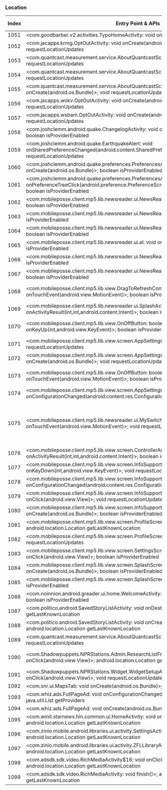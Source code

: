 ### Location
| Index | Entry Point & APIs | Screen shot | Resource id | Label |
| ------------- | ------------- | ------------- |-------------|-------------|
| 1051 | <com.goodbarber.v2.activities.TypoHomeActivity: void onStart()>; boolean isProviderEnabled | ![](D:\COSMOS\output\py\Play_win8\News_Magazines\com.goodbarber.arynews\com.goodbarber.v2.activities.TypoHomeActivity.png) |  | |
| 1052 | <com.jacapps.krmg.OptOutActivity: void onCreate(android.os.Bundle)>; void requestLocationUpdates | ![](D:\COSMOS\output\py\Play_win8\News_Magazines\com.jacapps.krmg\com.jacapps.krmg.OptOutActivity.png) |  | |
| 1053 | <com.quantcast.measurement.service.AboutQuantcastScreen: void onStop()>; void requestLocationUpdates | ![](D:\COSMOS\output\py\Play_win8\News_Magazines\com.jacapps.wsbam\com.quantcast.measurement.service.AboutQuantcastScreen.png) |  | |
| 1054 | <com.quantcast.measurement.service.AboutQuantcastScreen: void onStart()>; void requestLocationUpdates | ![](D:\COSMOS\output\py\Play_win8\News_Magazines\com.jacapps.wsbam\com.quantcast.measurement.service.AboutQuantcastScreen.png) |  | |
| 1055 | <com.quantcast.measurement.service.AboutQuantcastScreen: void onCreate(android.os.Bundle)>; void requestLocationUpdates | ![](D:\COSMOS\output\py\Play_win8\News_Magazines\com.jacapps.wsbam\com.quantcast.measurement.service.AboutQuantcastScreen.png) |  | |
| 1056 | <com.jacapps.wokv.OptOutActivity: void onCreate(android.os.Bundle)>; void requestLocationUpdates | ![](D:\COSMOS\output\py\Play_win8\News_Magazines\com.jacapps.wokv\com.jacapps.wokv.OptOutActivity.png) |  | |
| 1057 | <com.jacapps.wsbam.OptOutActivity: void onCreate(android.os.Bundle)>; void requestLocationUpdates | ![](D:\COSMOS\output\py\Play_win8\News_Magazines\com.jacapps.wsbam\com.jacapps.wsbam.OptOutActivity.png) |  | |
| 1058 | <com.joshclemm.android.quake.ChangelogActivity: void onCreate(android.os.Bundle)>; boolean isProviderEnabled | ![](D:\COSMOS\output\py\Play_win8\News_Magazines\com.joshclemm.android.quake\com.joshclemm.android.quake.ChangelogActivity.png) |  | |
| 1059 | <com.joshclemm.android.quake.EarthquakeAlert: void onSharedPreferenceChanged(android.content.SharedPreferences,java.lang.String)>; void requestLocationUpdates | ![](D:\COSMOS\output\py\Play_win8\News_Magazines\com.joshclemm.android.quake\com.joshclemm.android.quake.EarthquakeAlert.png) |  | |
| 1060 | <com.joshclemm.android.quake.preferences.PreferencesActivity: void onCreate(android.os.Bundle)>; boolean isProviderEnabled | ![](D:\COSMOS\output\py\Play_win8\News_Magazines\com.joshclemm.android.quake\com.joshclemm.android.quake.preferences.PreferencesActivity.png) |  | |
| 1061 | <com.joshclemm.android.quake.preferences.PreferencesActivityLegacy: boolean onPreferenceTreeClick(android.preference.PreferenceScreen,android.preference.Preference)>; boolean isProviderEnabled | ![](D:\COSMOS\output\py\Play_win8\News_Magazines\com.joshclemm.android.quake\com.joshclemm.android.quake.preferences.PreferencesActivityLegacy.png) |  | |
| 1062 | <com.mobileposse.client.mp5.lib.newsreader.ui.NewsReaderActivity: void onDestroy()>; boolean isProviderEnabled | ![](D:\COSMOS\output\py\Play_win8\News_Magazines\com.mobitiles.client\com.mobileposse.client.mp5.lib.newsreader.ui.NewsReaderActivity.png) |  | |
| 1063 | <com.mobileposse.client.mp5.lib.newsreader.ui.NewsReaderActivity: void onStop()>; boolean isProviderEnabled | ![](D:\COSMOS\output\py\Play_win8\News_Magazines\com.mobitiles.client\com.mobileposse.client.mp5.lib.newsreader.ui.NewsReaderActivity.png) |  | |
| 1064 | <com.mobileposse.client.mp5.lib.newsreader.ui.NewsReaderActivity: void onRestart()>; boolean isProviderEnabled | ![](D:\COSMOS\output\py\Play_win8\News_Magazines\com.mobitiles.client\com.mobileposse.client.mp5.lib.newsreader.ui.NewsReaderActivity.png) |  | |
| 1065 | <com.mobileposse.client.mp5.lib.newsreader.ui.al: void onClick(android.view.View)>; boolean isProviderEnabled | ![](D:\COSMOS\output\py\Play_win8\News_Magazines\com.mobitiles.client\com.mobileposse.client.mp5.lib.newsreader.ui.NewsReaderActivity.png) |  | |
| 1066 | <com.mobileposse.client.mp5.lib.newsreader.ui.NewsReaderActivity: void onStart()>; boolean isProviderEnabled | ![](D:\COSMOS\output\py\Play_win8\News_Magazines\com.mobitiles.client\com.mobileposse.client.mp5.lib.newsreader.ui.NewsReaderActivity.png) |  | |
| 1067 | <com.mobileposse.client.mp5.lib.newsreader.ui.NewsReaderActivity: void onResume()>; boolean isProviderEnabled | ![](D:\COSMOS\output\py\Play_win8\News_Magazines\com.mobitiles.client\com.mobileposse.client.mp5.lib.newsreader.ui.NewsReaderActivity.png) |  | |
| 1068 | <com.mobileposse.client.mp5.lib.view.DragToRefreshContainer: boolean onTouchEvent(android.view.MotionEvent)>; boolean isProviderEnabled | ![](D:\COSMOS\output\py\Play_win8\News_Magazines\com.mobitiles.client\com.mobileposse.client.mp5.lib.newsreader.ui.NewsReaderActivity.png) | {'2131689601': <sensitive_component.SensitiveComponent.SensitiveView object at 0x0000026CFFE99B00>} | |
| 1069 | <com.mobileposse.client.mp5.lib.newsreader.ui.SplashActivity: void onActivityResult(int,int,android.content.Intent)>; boolean isProviderEnabled | ![](D:\COSMOS\output\py\Play_win8\News_Magazines\com.mobitiles.client\com.mobileposse.client.mp5.lib.newsreader.ui.SplashActivity.png) |  | |
| 1070 | <com.mobileposse.client.mp5.lib.view.OnOffButton: boolean onKeyUp(int,android.view.KeyEvent)>; boolean isProviderEnabled | ![](D:\COSMOS\output\py\Play_win8\News_Magazines\com.mobitiles.client\com.mobileposse.client.mp5.lib.view.screen.InfoSupportScreen.png) | {'2131689953': <sensitive_component.SensitiveComponent.SensitiveView object at 0x0000026CFFB926A0>} | |
| 1071 | <com.mobileposse.client.mp5.lib.view.screen.AppSettingsScreen: void onStart()>; void requestLocationUpdates | ![](D:\COSMOS\output\py\Play_win8\News_Magazines\com.mobitiles.client\com.mobileposse.client.mp5.lib.view.screen.AppSettingsScreen.png) |  | |
| 1072 | <com.mobileposse.client.mp5.lib.view.screen.AppSettingsScreen: void onCreate(android.os.Bundle)>; void requestLocationUpdates | ![](D:\COSMOS\output\py\Play_win8\News_Magazines\com.mobitiles.client\com.mobileposse.client.mp5.lib.view.screen.AppSettingsScreen.png) |  | |
| 1073 | <com.mobileposse.client.mp5.lib.view.OnOffButton: boolean onTouchEvent(android.view.MotionEvent)>; boolean isProviderEnabled | ![](D:\COSMOS\output\py\Play_win8\News_Magazines\com.mobitiles.client\com.mobileposse.client.mp5.lib.view.screen.InfoSupportScreen.png) | {'2131689953': <sensitive_component.SensitiveComponent.SensitiveView object at 0x0000026CFFB92DD8>} | |
| 1074 | <com.mobileposse.client.mp5.lib.view.screen.AppSettingsScreen: void onConfigurationChanged(android.content.res.Configuration)>; void requestLocationUpdates | ![](D:\COSMOS\output\py\Play_win8\News_Magazines\com.mobitiles.client\com.mobileposse.client.mp5.lib.view.screen.AppSettingsScreen.png) |  | |
| 1075 | <com.mobileposse.client.mp5.lib.newsreader.ui.MySwitch: boolean onTouchEvent(android.view.MotionEvent)>; void requestLocationUpdates | ![](D:\COSMOS\output\py\Play_win8\News_Magazines\com.mobitiles.client\com.mobileposse.client.mp5.lib.view.screen.AppSettingsScreen.png) | {'2131689647': <sensitive_component.SensitiveComponent.SensitiveView object at 0x0000026CFFE25550>, '2131689646': <sensitive_component.SensitiveComponent.SensitiveView object at 0x0000026CFFE254E0>, '2131689648': <sensitive_component.SensitiveComponent.SensitiveView object at 0x0000026CFFE25F98>} | |
| 1076 | <com.mobileposse.client.mp5.lib.view.screen.ControllerActivity: void onActivityResult(int,int,android.content.Intent)>; boolean isProviderEnabled | ![](D:\COSMOS\output\py\Play_win8\News_Magazines\com.mobitiles.client\com.mobileposse.client.mp5.lib.view.screen.ControllerActivity.png) |  | |
| 1077 | <com.mobileposse.client.mp5.lib.view.screen.InfoSupportScreen: boolean onKeyDown(int,android.view.KeyEvent)>; void requestLocationUpdates | ![](D:\COSMOS\output\py\Play_win8\News_Magazines\com.mobitiles.client\com.mobileposse.client.mp5.lib.view.screen.InfoSupportScreen.png) |  | |
| 1078 | <com.mobileposse.client.mp5.lib.view.screen.InfoSupportScreen: void onConfigurationChanged(android.content.res.Configuration)>; void requestLocationUpdates | ![](D:\COSMOS\output\py\Play_win8\News_Magazines\com.mobitiles.client\com.mobileposse.client.mp5.lib.view.screen.InfoSupportScreen.png) |  | |
| 1079 | <com.mobileposse.client.mp5.lib.view.screen.InfoSupportScreen: void onClick(android.view.View)>; void requestLocationUpdates | ![](D:\COSMOS\output\py\Play_win8\News_Magazines\com.mobitiles.client\com.mobileposse.client.mp5.lib.view.screen.InfoSupportScreen.png) |  | |
| 1080 | <com.mobileposse.client.mp5.lib.view.screen.InfoSupportScreen: void onCreate(android.os.Bundle)>; boolean isProviderEnabled | ![](D:\COSMOS\output\py\Play_win8\News_Magazines\com.mobitiles.client\com.mobileposse.client.mp5.lib.view.screen.InfoSupportScreen.png) |  | |
| 1081 | <com.mobileposse.client.mp5.lib.view.screen.ProfileScreen: void finish()>; android.location.Location getLastKnownLocation | ![](D:\COSMOS\output\py\Play_win8\News_Magazines\com.mobitiles.client\com.mobileposse.client.mp5.lib.view.screen.ProfileScreen.png) |  | |
| 1082 | <com.mobileposse.client.mp5.lib.view.screen.ProfileScreen: void onStart()>; void requestLocationUpdates | ![](D:\COSMOS\output\py\Play_win8\News_Magazines\com.mobitiles.client\com.mobileposse.client.mp5.lib.view.screen.ProfileScreen.png) |  | |
| 1083 | <com.mobileposse.client.mp5.lib.view.screen.SettingsScreen: void onClick(android.view.View)>; boolean isProviderEnabled | ![](D:\COSMOS\output\py\Play_win8\News_Magazines\com.mobitiles.client\com.mobileposse.client.mp5.lib.view.screen.SettingsScreen.png) |  | |
| 1084 | <com.mobileposse.client.mp5.lib.view.screen.SplashScreen: void onCreate(android.os.Bundle)>; boolean isProviderEnabled | ![](D:\COSMOS\output\py\Play_win8\News_Magazines\com.mobitiles.client\com.mobileposse.client.mp5.lib.view.screen.SplashScreen.png) |  | |
| 1085 | <com.mobileposse.client.mp5.lib.view.screen.SplashScreen: void onStart()>; boolean isProviderEnabled | ![](D:\COSMOS\output\py\Play_win8\News_Magazines\com.mobitiles.client\com.mobileposse.client.mp5.lib.view.screen.SplashScreen.png) |  | |
| 1086 | <com.noinnion.android.greader.ui.home.WelcomeActivity: void onClick(android.view.View)>; boolean isProviderEnabled | ![](D:\COSMOS\output\py\Play_win8\News_Magazines\com.noinnion.android.greader.reader\com.noinnion.android.greader.ui.home.WelcomeActivity.png) |  | |
| 1087 | <com.politico.android.SavedStoryListActivity: void onDestroy()>; android.location.Location getLastKnownLocation | ![](D:\COSMOS\output\py\Play_win8\News_Magazines\com.politico.android\com.politico.android.SavedStoryListActivity.png) |  | |
| 1088 | <com.politico.android.SavedStoryListActivity: void onCreate(android.os.Bundle)>; android.location.Location getLastKnownLocation | ![](D:\COSMOS\output\py\Play_win8\News_Magazines\com.politico.android\com.politico.android.SavedStoryListActivity.png) |  | |
| 1089 | <com.quantcast.measurement.service.AboutQuantcastScreen: void onResume()>; void requestLocationUpdates | ![](D:\COSMOS\output\py\Play_win8\News_Magazines\com.salon.salonapp\com.quantcast.measurement.service.AboutQuantcastScreen.png) |  | |
| 1090 | <com.Shadowpuppets.NPRStations.Admin.ResearchListFragment: void onClick(android.view.View)>; android.location.Location getLastKnownLocation | ![](D:\COSMOS\output\py\Play_win8\News_Magazines\com.Shadowpuppets.NPRStations\com.Shadowpuppets.NPRStations.Admin.AdminResearchMainActivity.png) | {'2131099735': <sensitive_component.SensitiveComponent.SensitiveView object at 0x0000026CFF9E7E48>} | |
| 1091 | <com.Shadowpuppets.NPRStations.Widget.WidgetSetupActivity: void onClick(android.view.View)>; void requestLocationUpdates | ![](D:\COSMOS\output\py\Play_win8\News_Magazines\com.Shadowpuppets.NPRStations\com.Shadowpuppets.NPRStations.Widget.WidgetSetupActivity.png) |  | |
| 1092 | <com.snr.ui.MapsTab: void onCreate(android.os.Bundle)>; void requestLocationUpdates | ![](D:\COSMOS\output\py\Play_win8\News_Magazines\com.snr\com.snr.ui.MapsTab.png) |  | |
| 1093 | <com.whiz.ads.FullPageAd: void onConfigurationChanged(android.content.res.Configuration)>; java.util.List getProviders | ![](D:\COSMOS\output\py\Play_win8\News_Magazines\com.whiz.annistonstar\com.whiz.ads.FullPageAd.png) |  | |
| 1094 | <com.whiz.ads.FullPageAd: void onCreate(android.os.Bundle)>; java.util.List getProviders | ![](D:\COSMOS\output\py\Play_win8\News_Magazines\com.whiz.annistonstar\com.whiz.ads.FullPageAd.png) |  | |
| 1095 | <com.winit.starnews.hin.common.ui.HomeActivity: void onCreate(android.os.Bundle)>; android.location.Location getLastKnownLocation | ![](D:\COSMOS\output\py\Play_win8\News_Magazines\com.winit.starnews.hin\com.winit.starnews.hin.common.ui.HomeActivity.png) |  | |
| 1096 | <com.zinio.mobile.android.libraries.ui.activity.SettingsActivity: void onStop()>; android.location.Location getLastKnownLocation | ![](D:\COSMOS\output\py\Play_win8\News_Magazines\com.zinio.mobile.android.libraries\com.zinio.mobile.android.libraries.ui.activity.SettingsActivity.png) |  | |
| 1097 | <com.zinio.mobile.android.libraries.ui.activity.ZFLLibraryActivity: void onStop()>; android.location.Location getLastKnownLocation | ![](D:\COSMOS\output\py\Play_win8\News_Magazines\com.zinio.mobile.android.libraries\com.zinio.mobile.android.libraries.ui.activity.ZFLLibraryActivity.png) |  | |
| 1098 | <com.adsdk.sdk.video.RichMediaActivity$16: void onClick(android.view.View)>; android.location.Location getLastKnownLocation | ![](D:\COSMOS\output\py\Play_win8\News_Magazines\it.pinenuts.technews\com.adsdk.sdk.video.RichMediaActivity.png) |  | |
| 1099 | <com.adsdk.sdk.video.RichMediaActivity: void finish()>; android.location.Location getLastKnownLocation | ![](D:\COSMOS\output\py\Play_win8\News_Magazines\it.pinenuts.technews\com.adsdk.sdk.video.RichMediaActivity.png) |  | |
